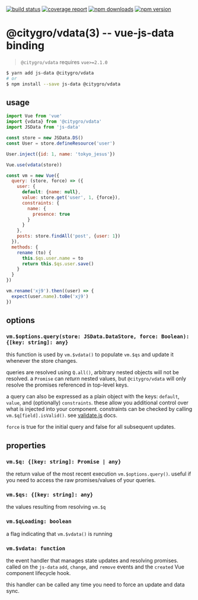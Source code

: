 [![build status](https://gitlab.com/citygro/vdata/badges/latest/build.svg)](https://gitlab.com/citygro/@citygro/vdata/commits/latest)
[![coverage report](https://gitlab.com/citygro/vdata/badges/latest/coverage.svg)](https://gitlab.com/citygro/@citygro/vdata/commits/latest)
[![npm downloads](https://img.shields.io/npm/dt/@citygro/vdata.svg)](https://npmjs.org/package/@citygro/vdata)
[![npm version](https://img.shields.io/npm/v/@citygro/vdata.svg)](https://npmjs.org/package/@citygro/vdata)

@citygro/vdata(3) -- vue-js-data binding
===============================

> `@citygro/vdata` requires `vue>=2.1.0`

```sh
$ yarn add js-data @citygro/vdata
# or
$ npm install --save js-data @citygro/vdata
```

## usage

```js
import Vue from 'vue'
import {vdata} from '@citygro/vdata'
import JSData from 'js-data'

const store = new JSData.DS()
const User = store.defineResource('user')

User.inject({id: 1, name: 'tokyo_jesus'})

Vue.use(vdata(store))

const vm = new Vue({
  query: (store, force) => ({
    user: {
      default: {name: null},
      value: store.get('user', 1, {force}),
      constraints: {
        name: {
          presence: true
        }
      }
    },
    posts: store.findAll('post', {user: 1})
  }),
  methods: {
    rename (to) {
      this.$qs.user.name = to
      return this.$qs.user.save()
    }
  }
})

vm.rename('xj9').then((user) => {
  expect(user.name).toBe('xj9')
})
```

## options

### `vm.$options.query(store: JSData.DataStore, force: Boolean): {[key: string]: any}`

this function is used by `vm.$vdata()` to populate `vm.$qs` and update it whenever
the store changes.

queries are resolved using `Q.all()`, arbitrary nested objects will not be resolved. a `Promise`
can *return* nested values, but `@citygro/vdata` will only resolve the promises referenced in
top-level keys.

a query can also be expressed as a plain object with the keys: `default`, `value`, and (optionally) `constraints`. these
allow you additional control over what is injected into your component. constraints can be checked by calling
`vm.$q[field].isValid()`. see [validate.js] docs.

`force` is true for the initial query and false for all subsequent updates. 

[validate.js]: https://validatejs.org/

## properties

### `vm.$q: {[key: string]: Promise | any}`

the return value of the most recent execution `vm.$options.query()`. useful if you need
to access the raw promises/values of your queries.

### `vm.$qs: {[key: string]: any}`

the values resulting from resolving `vm.$q`

### `vm.$qLoading: boolean`

a flag indicating that `vm.$vdata()` is running

### `vm.$vdata: function`

the event handler that manages state updates and resolving promises. called on the `js-data`
`add`, `change`, and `remove` events and the `created` Vue component lifecycle hook.

this handler can be called any time you need to force an update and data sync.
